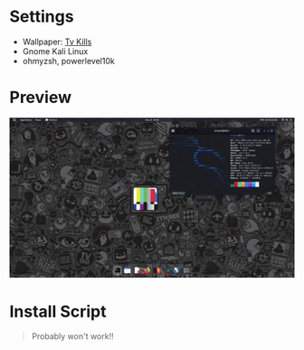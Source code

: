# Settings
- Wallpaper: [Tv Kills](https://i.imgur.com/uYKny.jpg)
- Gnome Kali Linux
- ohmyzsh, powerlevel10k

# Preview
![](./img/22-20-51-00.png)

# Install Script
> Probably won't work!!
